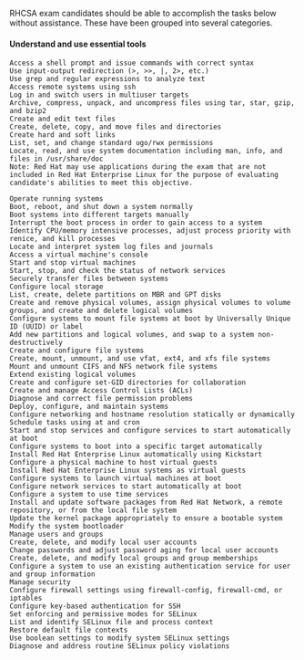 RHCSA exam candidates should be able to accomplish the tasks below without assistance. These have been grouped into several categories.

#### Understand and use essential tools
	Access a shell prompt and issue commands with correct syntax
	Use input-output redirection (>, >>, |, 2>, etc.)
	Use grep and regular expressions to analyze text
	Access remote systems using ssh
	Log in and switch users in multiuser targets
	Archive, compress, unpack, and uncompress files using tar, star, gzip, and bzip2
	Create and edit text files
	Create, delete, copy, and move files and directories
	Create hard and soft links
	List, set, and change standard ugo/rwx permissions
	Locate, read, and use system documentation including man, info, and files in /usr/share/doc
	Note: Red Hat may use applications during the exam that are not included in Red Hat Enterprise Linux for the purpose of evaluating candidate's abilities to meet this objective.

	Operate running systems
	Boot, reboot, and shut down a system normally
	Boot systems into different targets manually
	Interrupt the boot process in order to gain access to a system
	Identify CPU/memory intensive processes, adjust process priority with renice, and kill processes
	Locate and interpret system log files and journals
	Access a virtual machine's console
	Start and stop virtual machines
	Start, stop, and check the status of network services
	Securely transfer files between systems
	Configure local storage
	List, create, delete partitions on MBR and GPT disks
	Create and remove physical volumes, assign physical volumes to volume groups, and create and delete logical volumes
	Configure systems to mount file systems at boot by Universally Unique ID (UUID) or label
	Add new partitions and logical volumes, and swap to a system non-destructively
	Create and configure file systems
	Create, mount, unmount, and use vfat, ext4, and xfs file systems
	Mount and unmount CIFS and NFS network file systems
	Extend existing logical volumes
	Create and configure set-GID directories for collaboration
	Create and manage Access Control Lists (ACLs)
	Diagnose and correct file permission problems
	Deploy, configure, and maintain systems
	Configure networking and hostname resolution statically or dynamically
	Schedule tasks using at and cron
	Start and stop services and configure services to start automatically at boot
	Configure systems to boot into a specific target automatically
	Install Red Hat Enterprise Linux automatically using Kickstart
	Configure a physical machine to host virtual guests
	Install Red Hat Enterprise Linux systems as virtual guests
	Configure systems to launch virtual machines at boot
	Configure network services to start automatically at boot
	Configure a system to use time services
	Install and update software packages from Red Hat Network, a remote repository, or from the local file system
	Update the kernel package appropriately to ensure a bootable system
	Modify the system bootloader
	Manage users and groups
	Create, delete, and modify local user accounts
	Change passwords and adjust password aging for local user accounts
	Create, delete, and modify local groups and group memberships
	Configure a system to use an existing authentication service for user and group information
	Manage security
	Configure firewall settings using firewall-config, firewall-cmd, or iptables
	Configure key-based authentication for SSH
	Set enforcing and permissive modes for SELinux
	List and identify SELinux file and process context
	Restore default file contexts
	Use boolean settings to modify system SELinux settings
	Diagnose and address routine SELinux policy violations
